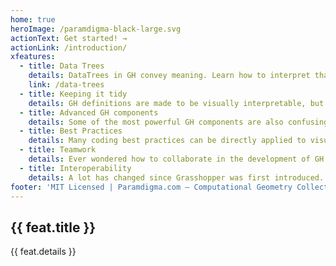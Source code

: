 ```yaml
---
home: true
heroImage: /paramdigma-black-large.svg
actionText: Get started! →
actionLink: /introduction/
xfeatures:
  - title: Data Trees
    details: DataTrees in GH convey meaning. Learn how to interpret that meaning and create appropriate structures.
    link: /data-trees
  - title: Keeping it tidy
    details: GH definitions are made to be visually interpretable, but these tricks will make your (and your team's) life easier.
  - title: Advanced GH components
    details: Some of the most powerful GH components are also confusing. We demistify some of our favourite's.
  - title: Best Practices
    details: Many coding best practices can be directly applied to visual programming definitions, making them easier to interpret and mantain over time.
  - title: Teamwork
    details: Ever wondered how to collaborate in the development of GH definitions? Learn how data packs and version control can help your team.
  - title: Interoperability
    details: A lot has changed since Grasshopper was first introduced. Learn about Rhino.Inside and Rhino.Compute and how to leverage their power.
footer: 'MIT Licensed | Paramdigma.com — Computational Geometry Collective | Built with VuePress and ❤️'
---
```


<div class="features">
  <div class="feature" v-for="feat in $page.frontmatter.xfeatures">
    <h2><a :href="feat.link">{{ feat.title }}</a></h2>
    <p>{{ feat.details }}</p>
  </div>
</div>
